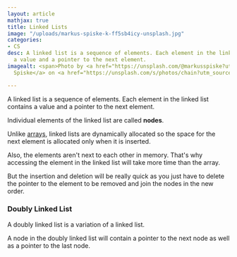 ```yaml
---
layout: article
mathjax: true
title: Linked Lists
image: "/uploads/markus-spiske-k-ff5sb4icy-unsplash.jpg"
categories:
- CS
desc: A linked list is a sequence of elements. Each element in the linked list contains
  a value and a pointer to the next element.
imagealt: <span>Photo by <a href="https://unsplash.com/@markusspiske?utm_source=unsplash&amp;utm_medium=referral&amp;utm_content=creditCopyText">Markus
  Spiske</a> on <a href="https://unsplash.com/s/photos/chain?utm_source=unsplash&amp;utm_medium=referral&amp;utm_content=creditCopyText">Unsplash</a></span>

---
```

A linked list is a sequence of elements. Each element in the linked list contains a value and a pointer to the next element.

Individual elements of the linked list are called **nodes**.

Unlike [arrays](https://aipublication.github.io/2020/arrays.html), linked lists are dynamically allocated so the space for the next element is allocated only when it is inserted.

Also, the elements aren't next to each other in memory. That's why accessing the element in the linked list will take more time than the array.

But the insertion and deletion will be really quick as you just have to delete the pointer to the element to be removed and join the nodes in the new order.

### Doubly Linked List

A doubly linked list is a variation of a linked list.

A node in the doubly linked list will contain a pointer to the next node as well as a pointer to the last node.